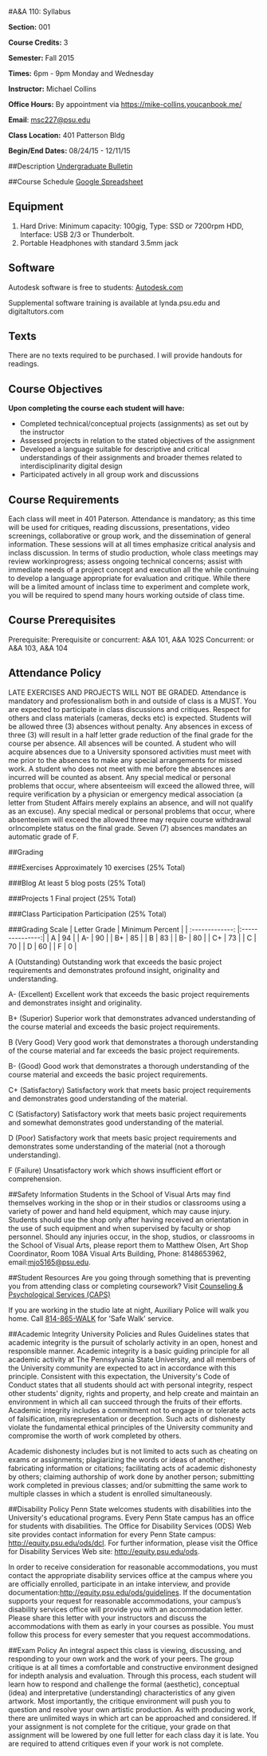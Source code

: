 #A&A 110: Syllabus

**Section:** 001

**Course Credits:** 3

**Semester:** Fall 2015

**Times:** 6pm - 9pm Monday and Wednesday

**Instructor:** Michael Collins

**Office Hours:** By appointment via https://mike-collins.youcanbook.me/

**E­mail**: msc227@psu.edu

**Class Location:** 401 Patterson Bldg

**Begin/End Dates:** 08/24/15 - 12/11/15

##Description
[Undergraduate Bulletin](http://bulletins.psu.edu/undergrad/courses/A/A&A/110)

##Course Schedule
[Google Spreadsheet](https://docs.google.com/spreadsheets/d/1qqPWNXqlIeV5oBpBOSjbBNCYKCiJwI7C274rowiyWG0/edit?usp=sharing)

## Equipment
1. Hard Drive: Minimum capacity: 100gig, Type: SSD or 7200rpm HDD, Interface: USB 2/3 or Thunderbolt.
2. Portable Headphones with standard 3.5mm jack

## Software
Autodesk software is free to students: [Autodesk.com](http://www.autodesk.com/education/home)

Supplemental software training is available at lynda.psu.edu and digitaltutors.com

## Texts
There are no texts required to be purchased. I will provide handouts for readings. 

## Course Objectives
**Upon completing the course each student will have:**

* Completed technical/conceptual projects (assignments) as set out by the instructor
* Assessed projects in relation to the stated objectives of the assignment
* Developed a language suitable for descriptive and critical understandings of their assignments and broader themes related to interdisciplinarity digital design
* Participated actively in all group work and ­discussions

## Course Requirements
Each class will meet in 401 Paterson. Attendance is mandatory; as this time will be used for critiques, reading discussions, presentations, video screenings, collaborative or group work, and the dissemination of general information. These sessions will at all times emphasize critical analysis and in­class discussion. In terms of studio production, whole class meetings may review work­in­progress; assess ongoing technical concerns; assist with immediate needs of a project concept and execution all the while continuing to develop a language appropriate for evaluation and critique. While there will be a limited amount of in­class time to experiment and complete work, you will be required to spend many hours working outside of class­ time.

## Course Prerequisites
Prerequisite: Prerequisite or concurrent: A&A 101, A&A 102S
Concurrent: or A&A 103, A&A 104

## Attendance Policy
LATE EXERCISES AND PROJECTS WILL NOT BE GRADED. Attendance is mandatory and professionalism both in and outside of class is a MUST. You are expected to participate in class discussions and critiques. Respect for others and class materials (cameras, decks etc) is expected. Students will be allowed three (3) absences without penalty. Any absences in excess of three (3) will result in a half letter grade reduction of the final grade for the course per absence. All absences will be counted. A student who will acquire absences due to a University sponsored activities must meet with me prior to the absences to make any special arrangements for missed work. A student who does not meet with me before the absences are incurred will be counted as absent. Any special medical or personal problems that occur, where absenteeism will exceed the allowed three, will require verification by a physician or emergency medical association (a letter from Student Affairs merely explains an absence, and will not qualify as an excuse). Any special medical or personal problems that occur, where absenteeism will exceed the allowed three may require course withdrawal orIncomplete status on the final grade. Seven (7) absences mandates an automatic grade of F.

##Grading

###Exercises
Approximately 10 exercises (25% Total)

###Blog
At least 5 blog posts (25% Total)

###Projects
1 Final project (25% Total)

###Class Participation
Participation (25% Total)

###Grading Scale
| Letter Grade    | Minimum Percent |
| :-------------: |:---------------:|
| A               |        94       |
| A-              |        90       |
| B+              |        85       |
| B               |        83       |
| B-              |        80       |
| C+              |        73       |
| C               |        70       |
| D               |        60       |
| F               |        0        |

A (Outstanding)
Outstanding work that exceeds the basic project requirements and demonstrates profound
insight, originality and understanding.

A-­ (Excellent)
Excellent work that exceeds the basic project requirements and demonstrates insight and
originality.

B+ (Superior)
Superior work that demonstrates advanced understanding of the course material and exceeds
the basic project requirements.

B (Very Good)
Very good work that demonstrates a thorough understanding of the course material and far exceeds
the basic project requirements.

B-­ (Good)
Good work that demonstrates a thorough understanding of the course material and exceeds the
basic project requirements.

C+ (Satisfactory)
Satisfactory work that meets basic project requirements and demonstrates good understanding
of the material.

C (Satisfactory)
Satisfactory work that meets basic project requirements and somewhat demonstrates good understanding
of the material.

D (Poor)
Satisfactory work that meets basic project requirements and demonstrates some understanding
of the material (not a thorough understanding).

F (Failure)
Unsatisfactory work which shows insufficient effort or comprehension.

##Safety Information
Students in the School of Visual Arts may find themselves working in the shop or in their studios or classrooms using a variety of power and hand held equipment, which may cause injury. Students should use the shop only after having received an orientation in the use of such equipment and when supervised by faculty or shop personnel. Should any injuries occur, in the shop, studios, or classrooms in the School of Visual Arts, please report them to Matthew Olsen, Art Shop Coordinator, Room 108­A Visual Arts Building, Phone: 814­865­3962, email:mjo5165@psu.edu.

##Student Resources
Are you going through something that is preventing you from attending class or completing coursework? Visit [Counseling & Psychological Services (CAPS)](http://studentaffairs.psu.edu/counseling/)

If you are working in the studio late at night, Auxiliary Police will walk you home. Call [814-865-WALK](http://www.transportation.psu.edu/transportation/alt-transportation/walking.cfm) for 'Safe Walk' service.

##Academic Integrity
University Policies and Rules Guidelines states that academic integrity is the pursuit of scholarly activity in an open, honest and responsible manner. Academic integrity is a basic guiding principle for all academic activity at The Pennsylvania State University, and all members of the University community are expected to act in accordance with this principle. Consistent with this expectation, the University's Code of Conduct states that all students should act with personal integrity, respect other students' dignity, rights and property, and help create and maintain an environment in which all can succeed through the fruits of their efforts. Academic integrity includes a commitment not to engage in or tolerate acts of falsification, misrepresentation or deception. Such acts of dishonesty violate the fundamental ethical principles of the University community and compromise the worth of work completed by others.

Academic dishonesty includes but is not limited to acts such as cheating on exams or assignments; plagiarizing the words or ideas of another; fabricating information or citations; facilitating acts of academic dishonesty by others; claiming authorship of work done by another person; submitting work completed in previous classes; and/or submitting the same work to multiple classes in which a student is enrolled simultaneously.

##Disability Policy
Penn State welcomes students with disabilities into the University's educational programs. Every Penn State campus has an office for students with disabilities. The Office for Disability Services (ODS) Web site provides contact information for every Penn State campus: http://equity.psu.edu/ods/dcl. For further information, please visit the Office for Disability Services Web site: http://equity.psu.edu/ods.

In order to receive consideration for reasonable accommodations, you must contact the appropriate disability services office at the campus where you are officially enrolled, participate in an intake interview, and provide documentation:http://equity.psu.edu/ods/guidelines. If the documentation supports your request for reasonable accommodations, your campus’s disability services office will provide you with an accommodation letter. Please share this letter with your instructors and discuss the accommodations with them as early in your courses as possible. You must follow this process for every semester that you request accommodations.

##Exam Policy
An integral aspect this class is viewing, discussing, and responding to your own work and the work of your peers. The group critique is at all times a comfortable and constructive environment designed for in­depth analysis and evaluation. Through this process, each student will learn how to respond and challenge the formal (aesthetic), conceptual (idea) and interpretative (understanding) characteristics of any given artwork. Most importantly, the critique environment will push you to question and resolve your own artistic production. As with producing work, there are unlimited ways in which art can be approached and considered. If your assignment is not complete for the critique, your grade on that assignment will be lowered by one full letter for each class day it is late. You are required to attend critiques even if your work is not complete.
